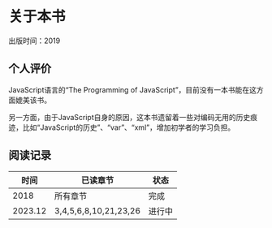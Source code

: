 # 关于本书

出版时间：2019

## 个人评价

JavaScript语言的“The Programming of JavaScript”，目前没有一本书能在这方面媲美该书。

另一方面，由于JavaScript自身的原因，这本书遗留着一些对编码无用的历史痕迹，比如“JavaScript的历史”、“var”、“xml”，增加初学者的学习负担。

## 阅读记录

| 时间    | 已读章节              | 状态   |
| ------- | --------------------- | ------ |
| 2018    | 所有章节              | 完成   |
| 2023.12 | 3,4,5,6,8,10,21,23,26 | 进行中 |
